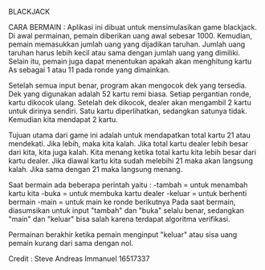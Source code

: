 BLACKJACK

CARA BERMAIN :
Aplikasi ini dibuat untuk mensimulasikan game blackjack.
Di awal permainan, pemain diberikan uang awal sebesar 1000.
Kemudian, pemain memasukkan jumlah uang yang dijadikan taruhan. Jumlah uang taruhan
harus lebih kecil atau sama dengan jumlah uang yang dimiliki.
Selain itu, pemain juga dapat menentukan apakah akan menghitung kartu As sebagai
1 atau 11 pada ronde yang dimainkan.

Setelah semua input benar, program akan mengocok dek yang tersedia. Dek yang digunakan
adalah 52 kartu remi biasa. Setiap pergantian ronde, kartu dikocok ulang. 
Setelah dek dikocok, dealer akan mengambil 2 kartu untuk dirinya sendiri. Satu kartu
diperlihatkan, sedangkan satunya tidak. Kemudian kita mendapat 2 kartu. 

Tujuan utama dari game ini adalah untuk mendapatkan total kartu 21 atau mendekati. 
Jika lebih, maka kita kalah. Jika total kartu dealer lebih besar dari kita, kita juga kalah. 
Kita menang ketika total kartu kita lebih besar dari kartu dealer. Jika diawal kartu kita
sudah melebihi 21 maka akan langsung kalah. Jika sama dengan 21 maka langsung menang.

Saat bermain ada beberapa perintah yaitu :
-tambah	= untuk menambah kartu kita
-buka 	= untuk membuka kartu dealer
-keluar = untuk berhenti bermain
-main	= untuk main ke ronde berikutnya
Pada saat bermain, diasumsikan untuk input "tambah" dan "buka" selalu benar, 
sedangkan "main" dan "keluar" bisa salah karena terdapat algoritma verifikasi.

Permainan berakhir ketika pemain menginput "keluar" atau sisa uang pemain kurang dari sama
dengan nol.


Credit :
Steve Andreas Immanuel
16517337
